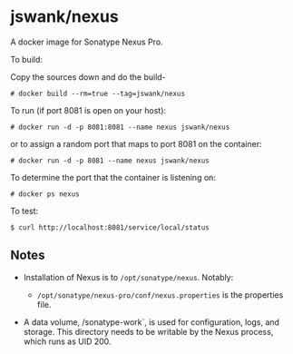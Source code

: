 # jswank/nexus

A docker image for Sonatype Nexus Pro.

To build:

Copy the sources down and do the build-

```
# docker build --rm=true --tag=jswank/nexus
```

To run (if port 8081 is open on your host):

```
# docker run -d -p 8081:8081 --name nexus jswank/nexus
```

or to assign a random port that maps to port 8081 on the container:

```
# docker run -d -p 8081 --name nexus jswank/nexus
```

To determine the port that the container is listening on:

```
# docker ps nexus
```

To test:

```
$ curl http://localhost:8081/service/local/status
```

## Notes

* Installation of Nexus is to `/opt/sonatype/nexus`.  Notably:
  * `/opt/sonatype/nexus-pro/conf/nexus.properties` is the properties
  file.

* A data volume, /sonatype-work`, is used for configuration, logs,
and storage.  This directory needs to be writable by the Nexus process,
which runs as UID 200.

